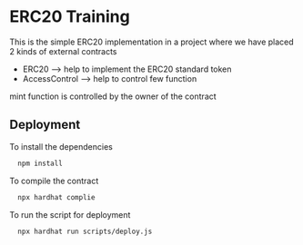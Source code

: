 # ERC20 Training

This is the simple ERC20 implementation in a project where we have placed 2 kinds of external contracts

- ERC20 --> help to implement the ERC20 standard token
- AccessControl --> help to control few function

mint function is controlled by the owner of the contract

## Deployment

To install the dependencies

```bash
  npm install
```

To compile the contract

```bash
  npx hardhat complie
```

To run the script for deployment

```bash
  npx hardhat run scripts/deploy.js
```
